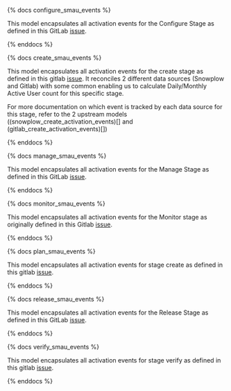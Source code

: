 {% docs configure_smau_events %}

This model encapsulates all activation events for the Configure Stage as defined in this GitLab [issue](https://gitlab.com/gitlab-org/telemetry/issues/53).

{% enddocs %}

{% docs create_smau_events %}

This model encapsulates all activation events for the create stage as defined in this gitlab [issue](https://gitlab.com/gitlab-org/telemetry/issues/49). It reconciles 2 different data sources (Snowplow and Gitlab) with some common enabling us to calculate Daily/Monthly Active User count for this specific stage.

For more documentation on which event is tracked by each data source for this stage, refer to the 2 upstream models ((snowplow_create_activation_events)[] and (gitlab_create_activation_events)[])

{% enddocs %}

{% docs manage_smau_events %}

This model encapsulates all activation events for the Manage Stage as defined in this GitLab [issue](https://gitlab.com/gitlab-org/telemetry/issues/47).

{% enddocs %}

{% docs monitor_smau_events %}

This model encapsulates all activation events for the Monitor stage as originally defined in this Gitlab [issue](https://gitlab.com/gitlab-org/telemetry/issues/54).

{% enddocs %}

{% docs plan_smau_events %}

This model encapsulates all activation events for stage create as defined in this gitlab [issue](https://gitlab.com/gitlab-org/telemetry/issues/48).

{% enddocs %}

{% docs release_smau_events %}

This model encapsulates all activation events for the Release Stage as defined in this GitLab [issue](https://gitlab.com/gitlab-org/telemetry/issues/52).

{% enddocs %}

{% docs verify_smau_events %}

This model encapsulates all activation events for stage verify as defined in this gitlab [issue](https://gitlab.com/gitlab-org/telemetry/issues/50).

{% enddocs %}
